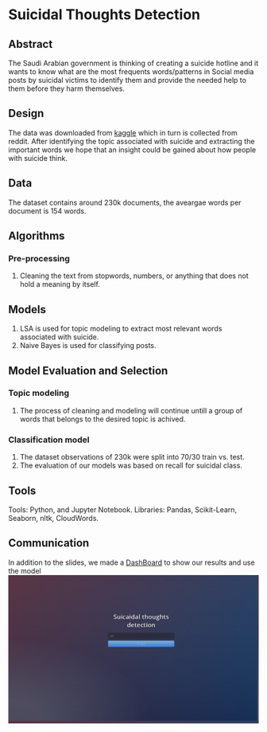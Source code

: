 # Suicidal Thoughts Detection
## Abstract
The Saudi Arabian government is thinking of creating a suicide hotline and it wants to know what are the most frequents words/patterns in Social media posts by suicidal victims to identify them and provide the needed help to them before they harm themselves.  

## Design
The data was downloaded from [kaggle](https://www.kaggle.com/nikhileswarkomati/suicide-watch) which in turn is collected from reddit. After identifying the topic associated with suicide and extracting the important words we hope that an insight could be gained about how people with suicide think.   

## Data
The dataset contains around 230k documents, the aveargae words per document is 154 words.


## Algorithms
### Pre-processing
1.	Cleaning the text from stopwords, numbers, or anything that does not hold a meaning by itself.  


## Models
1. LSA is used for topic modeling to extract most relevant words associated with suicide.  
2. Naive Bayes is used for classifying posts.

## Model Evaluation and Selection  
### Topic modeling
1. The process of cleaning and modeling will continue untill a group of words that belongs to the desired topic is achived.  
### Classification model
1.	The dataset observations of 230k were split into 70/30 train vs. test.
2.	The evaluation of our models was based on recall for suicidal class.  

## Tools
Tools: Python, and Jupyter Notebook. 
Libraries: Pandas, Scikit-Learn, Seaborn, nltk, CloudWords.
## Communication
In addition to the slides, we made a [DashBoard](https://suicidal-thoughts.herokuapp.com/) to show our results and use the model
![dash](dash.png)
